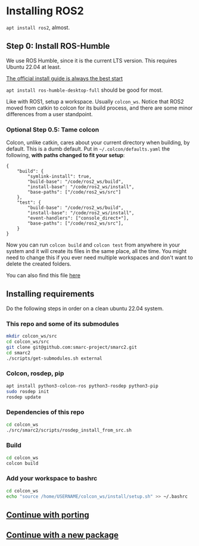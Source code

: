 # Installing ROS2

`apt install ros2`, almost.

## Step 0: Install ROS-Humble
We use ROS Humble, since it is the current LTS version.
This requires Ubuntu 22.04 at least.

[The official install guide is always the best start](https://docs.ros.org/en/humble/Installation.html)

`apt install ros-humble-desktop-full` should be good for most.

Like with ROS1, setup a workspace. Usually `colcon_ws`.
Notice that ROS2 moved from catkin to colcon for its build process, and there are some minor differences from a user standpoint.



### Optional Step 0.5: Tame colcon
Colcon, unlike catkin, cares about your current directory when building, by default.
This is a dumb default.
Put in `~/.colcon/defaults.yaml` the following, **with paths changed to fit your setup**:
```
{
    "build": {
        "symlink-install": true,
        "build-base": "/code/ros2_ws/build",
        "install-base": "/code/ros2_ws/install",
        "base-paths": ["/code/ros2_ws/src"]
    },
    "test": {
        "build-base": "/code/ros2_ws/build",
        "install-base": "/code/ros2_ws/install",
        "event-handlers": ["console_direct+"],
        "base-paths": ["/code/ros2_ws/src"],
    }
}
```
Now you can run `colcon build` and `colcon test` from anywhere in your system and it will create its files in the same place, all the time.
You might need to change this if you ever need multiple workspaces and don't want to delete the created folders.

You can also find this file [here](../docker/defaults.yaml)

## Installing requirements
Do the following steps in order on a clean ubuntu 22.04 system.

### This repo and some of its submodules
```bash
mkdir colcon_ws/src
cd colcon_ws/src
git clone git@github.com:smarc-project/smarc2.git
cd smarc2
./scripts/get-submodules.sh external
```

### Colcon, rosdep, pip
```bash
apt install python3-colcon-ros python3-rosdep python3-pip
sudo rosdep init
rosdep update
```

### Dependencies of this repo
```bash
cd colcon_ws
./src/smarc2/scripts/rosdep_install_from_src.sh
```

### Build
```bash
cd colcon_ws
colcon build
```

### Add your workspace to bashrc
```bash
cd colcon_ws
echo "source /home/USERNAME/colcon_ws/install/setup.sh" >> ~/.bashrc
```


## [Continue with porting](./Porting%20a%20package.md)

## [Continue with a new package](./Making%20a%20new%20package.md)
